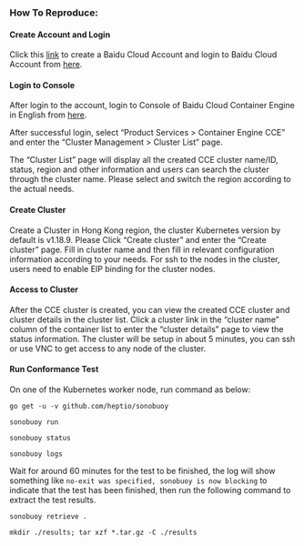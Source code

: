 ### How To Reproduce:

#### Create Account and Login

Click this [link](https://login.bce.baidu.com/reg.html?tpl=bceplat&from=portal) to create a Baidu Cloud Account and login to Baidu Cloud Account from [here](https://login.bce.baidu.com/).

#### Login to Console

After login to the account, login to Console of Baidu Cloud Container Engine in English from [here](https://console.bce.baidu.com/cce/?locale=en-us#/cce/cluster/list). 

After successful login, select “Product Services > Container Engine CCE” and enter the “Cluster Management > Cluster List” page. 

The “Cluster List” page will display all the created CCE cluster name/ID, status, region and other information and users can search the cluster through the cluster name. Please select and switch the region according to the actual needs.

#### Create Cluster

Create a Cluster in Hong Kong region, the cluster Kubernetes version by default is v1.18.9. Please Click “Create cluster” and enter the “Create cluster” page. Fill in cluster name and then fill in relevant configuration information according to your needs. For ssh to the nodes in the cluster, users need to enable EIP binding for the cluster nodes.

#### Access to Cluster

After the CCE cluster is created, you can view the created CCE cluster and cluster details in the cluster list. Click a cluster link in the “cluster name” column of the container list to enter the “cluster details” page to view the status information. The cluster will be setup in about 5 minutes, you can ssh or use VNC to get access to any node of the cluster.

#### Run Conformance Test

On one of the Kubernetes worker node, run command as below:

```
go get -u -v github.com/heptio/sonobuoy

sonobuoy run

sonobuoy status

sonobuoy logs

```

Wait for around 60 minutes for the test to be finished, the log will show something like `no-exit was specified, sonobuoy is now blocking` to indicate that the test has been finished, then run the following command to extract the test results.

```
sonobuoy retrieve .

mkdir ./results; tar xzf *.tar.gz -C ./results

```



